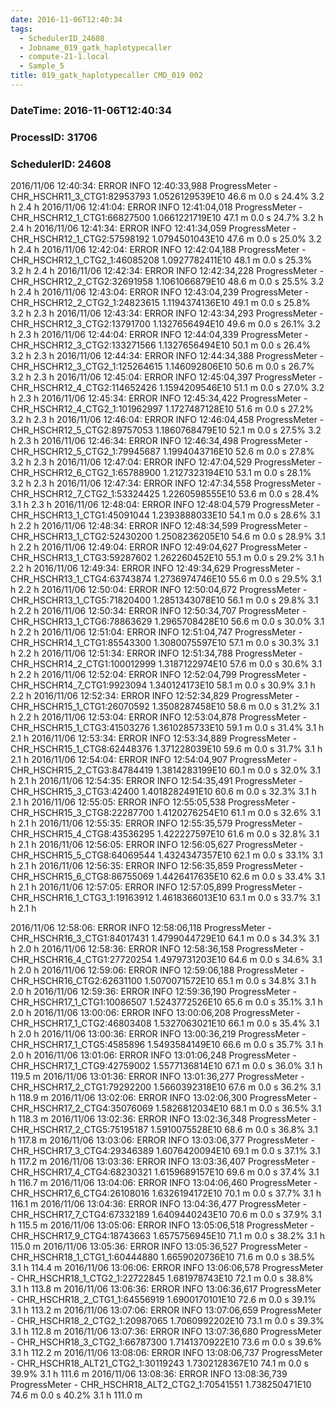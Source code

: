 ```yaml
---
date: 2016-11-06T12:40:34
tags:
  - SchedulerID_24608
  - Jobname_019_gatk_haplotypecaller
  - compute-21-1.local
  - Sample_5
title: 019_gatk_haplotypecaller CMD_019 002
---
```


### DateTime: 2016-11-06T12:40:34
### ProcessID: 31706
### SchedulerID: 24608


2016/11/06 12:40:34: ERROR INFO  12:40:33,988 ProgressMeter - CHR_HSCHR11_3_CTG1:82953793   1.0526129539E10    46.6 m            0.0 s       24.4%     3.2 h       2.4 h 
 2016/11/06 12:41:04: ERROR INFO  12:41:04,018 ProgressMeter - CHR_HSCHR12_1_CTG1:66827500   1.0661221719E10    47.1 m            0.0 s       24.7%     3.2 h       2.4 h 
 2016/11/06 12:41:34: ERROR INFO  12:41:34,059 ProgressMeter - CHR_HSCHR12_1_CTG2:57598192   1.0794501043E10    47.6 m            0.0 s       25.0%     3.2 h       2.4 h 
 2016/11/06 12:42:04: ERROR INFO  12:42:04,188 ProgressMeter - CHR_HSCHR12_1_CTG2_1:46085208   1.0927782411E10    48.1 m            0.0 s       25.3%     3.2 h       2.4 h 
 2016/11/06 12:42:34: ERROR INFO  12:42:34,228 ProgressMeter - CHR_HSCHR12_2_CTG2:32691958   1.1061066879E10    48.6 m            0.0 s       25.5%     3.2 h       2.4 h 
 2016/11/06 12:43:04: ERROR INFO  12:43:04,239 ProgressMeter - CHR_HSCHR12_2_CTG2_1:24823615   1.1194374136E10    49.1 m            0.0 s       25.8%     3.2 h       2.3 h 
 2016/11/06 12:43:34: ERROR INFO  12:43:34,293 ProgressMeter - CHR_HSCHR12_3_CTG2:13791700   1.1327656494E10    49.6 m            0.0 s       26.1%     3.2 h       2.3 h 
 2016/11/06 12:44:04: ERROR INFO  12:44:04,339 ProgressMeter - CHR_HSCHR12_3_CTG2:133271566   1.1327656494E10    50.1 m            0.0 s       26.4%     3.2 h       2.3 h 
 2016/11/06 12:44:34: ERROR INFO  12:44:34,388 ProgressMeter - CHR_HSCHR12_3_CTG2_1:125264615   1.146092806E10    50.6 m            0.0 s       26.7%     3.2 h       2.3 h 
 2016/11/06 12:45:04: ERROR INFO  12:45:04,397 ProgressMeter - CHR_HSCHR12_4_CTG2:114652426   1.1594209546E10    51.1 m            0.0 s       27.0%     3.2 h       2.3 h 
 2016/11/06 12:45:34: ERROR INFO  12:45:34,422 ProgressMeter - CHR_HSCHR12_4_CTG2_1:101962997   1.1727487128E10    51.6 m            0.0 s       27.2%     3.2 h       2.3 h 
 2016/11/06 12:46:04: ERROR INFO  12:46:04,458 ProgressMeter - CHR_HSCHR12_5_CTG2:89757053   1.1860768479E10    52.1 m            0.0 s       27.5%     3.2 h       2.3 h 
 2016/11/06 12:46:34: ERROR INFO  12:46:34,498 ProgressMeter - CHR_HSCHR12_5_CTG2_1:79945687   1.1994043716E10    52.6 m            0.0 s       27.8%     3.2 h       2.3 h 
 2016/11/06 12:47:04: ERROR INFO  12:47:04,529 ProgressMeter - CHR_HSCHR12_6_CTG2_1:65788900   1.2127323194E10    53.1 m            0.0 s       28.1%     3.2 h       2.3 h 
 2016/11/06 12:47:34: ERROR INFO  12:47:34,558 ProgressMeter - CHR_HSCHR12_7_CTG2_1:53324425   1.2260598555E10    53.6 m            0.0 s       28.4%     3.1 h       2.3 h 
 2016/11/06 12:48:04: ERROR INFO  12:48:04,579 ProgressMeter - CHR_HSCHR13_1_CTG1:45091044   1.2393888033E10    54.1 m            0.0 s       28.6%     3.1 h       2.2 h 
 2016/11/06 12:48:34: ERROR INFO  12:48:34,599 ProgressMeter - CHR_HSCHR13_1_CTG2:52430200   1.2508236205E10    54.6 m            0.0 s       28.9%     3.1 h       2.2 h 
 2016/11/06 12:49:04: ERROR INFO  12:49:04,627 ProgressMeter - CHR_HSCHR13_1_CTG3:59287602   1.262260452E10    55.1 m            0.0 s       29.2%     3.1 h       2.2 h 
 2016/11/06 12:49:34: ERROR INFO  12:49:34,629 ProgressMeter - CHR_HSCHR13_1_CTG4:63743874   1.2736974746E10    55.6 m            0.0 s       29.5%     3.1 h       2.2 h 
 2016/11/06 12:50:04: ERROR INFO  12:50:04,672 ProgressMeter - CHR_HSCHR13_1_CTG5:71820400   1.2851343078E10    56.1 m            0.0 s       29.8%     3.1 h       2.2 h 
 2016/11/06 12:50:34: ERROR INFO  12:50:34,707 ProgressMeter - CHR_HSCHR13_1_CTG6:78863629   1.2965708428E10    56.6 m            0.0 s       30.0%     3.1 h       2.2 h 
 2016/11/06 12:51:04: ERROR INFO  12:51:04,747 ProgressMeter - CHR_HSCHR14_1_CTG1:85543300   1.3080075597E10    57.1 m            0.0 s       30.3%     3.1 h       2.2 h 
 2016/11/06 12:51:34: ERROR INFO  12:51:34,788 ProgressMeter - CHR_HSCHR14_2_CTG1:100012999   1.3187122974E10    57.6 m            0.0 s       30.6%     3.1 h       2.2 h 
 2016/11/06 12:52:04: ERROR INFO  12:52:04,799 ProgressMeter - CHR_HSCHR14_7_CTG1:9923094   1.340124173E10    58.1 m            0.0 s       30.9%     3.1 h       2.2 h 
 2016/11/06 12:52:34: ERROR INFO  12:52:34,829 ProgressMeter - CHR_HSCHR15_1_CTG1:26070592   1.3508287458E10    58.6 m            0.0 s       31.2%     3.1 h       2.2 h 
 2016/11/06 12:53:04: ERROR INFO  12:53:04,878 ProgressMeter - CHR_HSCHR15_1_CTG3:41503276   1.3610285733E10    59.1 m            0.0 s       31.4%     3.1 h       2.1 h 
 2016/11/06 12:53:34: ERROR INFO  12:53:34,889 ProgressMeter - CHR_HSCHR15_1_CTG8:62448376   1.371228039E10    59.6 m            0.0 s       31.7%     3.1 h       2.1 h 
 2016/11/06 12:54:04: ERROR INFO  12:54:04,907 ProgressMeter - CHR_HSCHR15_2_CTG3:84784419   1.3814283199E10    60.1 m            0.0 s       32.0%     3.1 h       2.1 h 
 2016/11/06 12:54:35: ERROR INFO  12:54:35,491 ProgressMeter - CHR_HSCHR15_3_CTG3:42400   1.4018282491E10    60.6 m            0.0 s       32.3%     3.1 h       2.1 h 
 2016/11/06 12:55:05: ERROR INFO  12:55:05,538 ProgressMeter - CHR_HSCHR15_3_CTG8:22287700   1.4120276254E10    61.1 m            0.0 s       32.6%     3.1 h       2.1 h 
 2016/11/06 12:55:35: ERROR INFO  12:55:35,579 ProgressMeter - CHR_HSCHR15_4_CTG8:43536295   1.422227597E10    61.6 m            0.0 s       32.8%     3.1 h       2.1 h 
 2016/11/06 12:56:05: ERROR INFO  12:56:05,627 ProgressMeter - CHR_HSCHR15_5_CTG8:64069544   1.4324347357E10    62.1 m            0.0 s       33.1%     3.1 h       2.1 h 
 2016/11/06 12:56:35: ERROR INFO  12:56:35,859 ProgressMeter - CHR_HSCHR15_6_CTG8:86755069   1.4426417635E10    62.6 m            0.0 s       33.4%     3.1 h       2.1 h 
 2016/11/06 12:57:05: ERROR INFO  12:57:05,899 ProgressMeter - CHR_HSCHR16_1_CTG3_1:19163912   1.4618366013E10    63.1 m            0.0 s       33.7%     3.1 h       2.1 h 
<!-- more -->
 2016/11/06 12:58:06: ERROR INFO  12:58:06,118 ProgressMeter - CHR_HSCHR16_3_CTG1:84017431   1.4799044729E10    64.1 m            0.0 s       34.3%     3.1 h       2.0 h 
 2016/11/06 12:58:36: ERROR INFO  12:58:36,158 ProgressMeter - CHR_HSCHR16_4_CTG1:27720254   1.4979731203E10    64.6 m            0.0 s       34.6%     3.1 h       2.0 h 
 2016/11/06 12:59:06: ERROR INFO  12:59:06,188 ProgressMeter - CHR_HSCHR16_CTG2:62631100   1.5070071572E10    65.1 m            0.0 s       34.8%     3.1 h       2.0 h 
 2016/11/06 12:59:36: ERROR INFO  12:59:36,190 ProgressMeter - CHR_HSCHR17_1_CTG1:10086507   1.5243772526E10    65.6 m            0.0 s       35.1%     3.1 h       2.0 h 
 2016/11/06 13:00:06: ERROR INFO  13:00:06,208 ProgressMeter - CHR_HSCHR17_1_CTG2:46803408   1.5327063021E10    66.1 m            0.0 s       35.4%     3.1 h       2.0 h 
 2016/11/06 13:00:36: ERROR INFO  13:00:36,219 ProgressMeter - CHR_HSCHR17_1_CTG5:4585896   1.5493584149E10    66.6 m            0.0 s       35.7%     3.1 h       2.0 h 
 2016/11/06 13:01:06: ERROR INFO  13:01:06,248 ProgressMeter - CHR_HSCHR17_1_CTG9:42759002   1.5577136814E10    67.1 m            0.0 s       36.0%     3.1 h     119.5 m 
 2016/11/06 13:01:36: ERROR INFO  13:01:36,277 ProgressMeter - CHR_HSCHR17_2_CTG1:79292200   1.5660392318E10    67.6 m            0.0 s       36.2%     3.1 h     118.9 m 
 2016/11/06 13:02:06: ERROR INFO  13:02:06,300 ProgressMeter - CHR_HSCHR17_2_CTG4:35076069   1.5826812034E10    68.1 m            0.0 s       36.5%     3.1 h     118.3 m 
 2016/11/06 13:02:36: ERROR INFO  13:02:36,348 ProgressMeter - CHR_HSCHR17_2_CTG5:75195187   1.5910075528E10    68.6 m            0.0 s       36.8%     3.1 h     117.8 m 
 2016/11/06 13:03:06: ERROR INFO  13:03:06,377 ProgressMeter - CHR_HSCHR17_3_CTG4:29346389   1.6076420094E10    69.1 m            0.0 s       37.1%     3.1 h     117.2 m 
 2016/11/06 13:03:36: ERROR INFO  13:03:36,407 ProgressMeter - CHR_HSCHR17_4_CTG4:68230321   1.6159689157E10    69.6 m            0.0 s       37.4%     3.1 h     116.7 m 
 2016/11/06 13:04:06: ERROR INFO  13:04:06,460 ProgressMeter - CHR_HSCHR17_6_CTG4:26108016   1.6326194172E10    70.1 m            0.0 s       37.7%     3.1 h     116.1 m 
 2016/11/06 13:04:36: ERROR INFO  13:04:36,477 ProgressMeter - CHR_HSCHR17_7_CTG4:67332189   1.6409440243E10    70.6 m            0.0 s       37.9%     3.1 h     115.5 m 
 2016/11/06 13:05:06: ERROR INFO  13:05:06,518 ProgressMeter - CHR_HSCHR17_9_CTG4:18743663   1.6575756945E10    71.1 m            0.0 s       38.2%     3.1 h     115.0 m 
 2016/11/06 13:05:36: ERROR INFO  13:05:36,527 ProgressMeter - CHR_HSCHR18_1_CTG1_1:60444880   1.6659020736E10    71.6 m            0.0 s       38.5%     3.1 h     114.4 m 
 2016/11/06 13:06:06: ERROR INFO  13:06:06,578 ProgressMeter - CHR_HSCHR18_1_CTG2_1:22722845   1.681978743E10    72.1 m            0.0 s       38.8%     3.1 h     113.8 m 
 2016/11/06 13:06:36: ERROR INFO  13:06:36,617 ProgressMeter - CHR_HSCHR18_2_CTG1_1:64556919   1.6900170101E10    72.6 m            0.0 s       39.1%     3.1 h     113.2 m 
 2016/11/06 13:07:06: ERROR INFO  13:07:06,659 ProgressMeter - CHR_HSCHR18_2_CTG2_1:20987065   1.7060992202E10    73.1 m            0.0 s       39.3%     3.1 h     112.8 m 
 2016/11/06 13:07:36: ERROR INFO  13:07:36,680 ProgressMeter - CHR_HSCHR18_3_CTG2_1:66787300   1.7141370922E10    73.6 m            0.0 s       39.6%     3.1 h     112.2 m 
 2016/11/06 13:08:06: ERROR INFO  13:08:06,737 ProgressMeter - CHR_HSCHR18_ALT21_CTG2_1:30119243   1.7302128367E10    74.1 m            0.0 s       39.9%     3.1 h     111.6 m 
 2016/11/06 13:08:36: ERROR INFO  13:08:36,739 ProgressMeter - CHR_HSCHR18_ALT2_CTG2_1:70541551   1.738250471E10    74.6 m            0.0 s       40.2%     3.1 h     111.0 m 
 